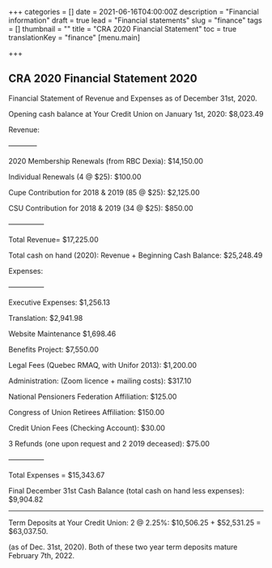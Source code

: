 +++
categories = []
date = 2021-06-16T04:00:00Z
description = "Financial information"
draft = true
lead = "Financial statements"
slug = "finance"
tags = []
thumbnail = ""
title = "CRA 2020 Financial Statement"
toc = true
translationKey = "finance"
[menu.main]

+++
## CRA 2020 Financial Statement 2020

Financial Statement of Revenue and Expenses as of December 31st, 2020.

Opening cash balance at Your Credit Union on January 1st, 2020: $8,023.49

Revenue:

————

2020 Membership Renewals (from RBC Dexia): $14,150.00

Individual Renewals (4 @ $25): $100.00

Cupe Contribution for 2018 & 2019 (85 @ $25): $2,125.00

CSU Contribution for 2018 & 2019 (34 @ $25): $850.00

—————

Total Revenue= $17,225.00

Total cash on hand (2020): Revenue + Beginning Cash Balance: $25,248.49

Expenses:

—————

Executive Expenses: $1,256.13

Translation: $2,941.98

Website Maintenance $1,698.46

Benefits Project: $7,550.00

Legal Fees (Quebec RMAQ, with Unifor 2013): $1,200.00

Administration: (Zoom licence + mailing costs): $317.10

National Pensioners Federation Affiliation: $125.00

Congress of Union Retirees Affiliation: $150.00

Credit Union Fees (Checking Account): $30.00

3 Refunds (one upon request and 2 2019 deceased): $75.00

—————

Total Expenses = $15,343.67

Final December 31st Cash Balance (total cash on hand less expenses): $9,904.82

____________________________________________________________________________

Term Deposits at Your Credit Union: 2 @ 2.25%: $10,506.25 + $52,531.25 = $63,037.50.

(as of Dec. 31st, 2020). Both of these two year term deposits mature February 7th, 2022.